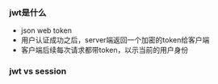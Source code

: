 ### jwt是什么
- json web token
- 用户认证成功之后，server端返回一个加密的token给客户端
- 客户端后续每次请求都带token，以示当前的用户身份

### jwt vs session
